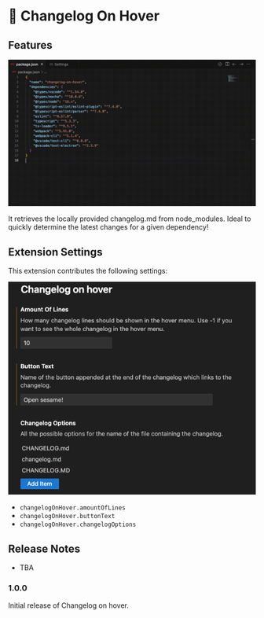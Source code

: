 # 🔎 Changelog On Hover

## Features

![Changelog on hover](assets/img/demo.gif)

It retrieves the locally provided changelog.md from node_modules. Ideal to quickly determine the latest changes for a given dependency!

## Extension Settings

This extension contributes the following settings:

![Changelog on hover](assets/img/settings.png)

-   `changelogOnHover.amountOfLines`
-   `changelogOnHover.buttonText`
-   `changelogOnHover.changelogOptions`

## Release Notes

-   TBA

### 1.0.0

Initial release of Changelog on hover.
